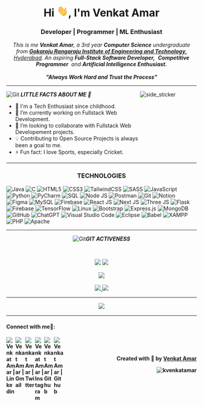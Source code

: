 <h1 align="center">Hi <img src="https://raw.githubusercontent.com/ABSphreak/ABSphreak/master/gifs/Hi.gif" width="30px" height="30px">, I'm Venkat Amar</h1>

<p align="center">
    <h3 align="center" color="green"> Developer | Programmer | ML Enthusiast </h3>
</p>

<!-- <img align="right" alt="GIF" src="github.gif" /> -->

<p align="center">
    <em>
        This is me <b>Venkat Amar</b>, a 3rd year <b>Computer Science</b> undergraduate from <a href="https://www.griet.ac.in/" color="white"> <b>Gokaraju Rangaraju Institute of Engineering and Technology</b>, Hyderabad</a>.
        An aspiring <b>Full-Stack Software Developer,</b>&nbsp; <b>Competitive Programmer</b>&nbsp; and <b>Artificial Intelligence Enthusiast.</b> 
        <br>
        <br>
        <b><i>"Always Work Hard and Trust the Process"</i></b>
    </em>
</p>

<hr>

<img align="right" width=150px height=150px alt="side_sticker" src="https://media.giphy.com/media/TEnXkcsHrP4YedChhA/giphy.gif" />

<p align="left">
 <img src="https://media.giphy.com/media/W5eoZHPpUx9sapR0eu/giphy.gif" width="30px" height="30px" alt="Git"/><i><b> LITTLE FACTS ABOUT ME 🧑 </b></i>
</p>

- 🧞 I'm a Tech Enthusiast since childhood.
- 🔭 I’m currently working on Fullstack Web Development.
- 👯 I’m looking to collaborate with Fullstack Web Developement projects.
- 💡 Contributing to Open Source Projects is always been a goal to me.
- ⚡ Fun fact: I love Sports, especially Cricket.


<hr>

<h3 align="center">TECHNOLOGIES</h3>

<!-- <img src="https://github.com/kvenkatamar/kvenkatamar/blob/main/skills.gif?raw=true" align="right" alt="GIF" width="100px" height="100px"> 
<h4>💻 Languages:</h4> -->

![Java](https://img.shields.io/badge/java-%23ED8B00.svg?style=for-the-badge&logo=java&logoColor=white)
![C](https://img.shields.io/badge/c-%2300599C.svg?style=for-the-badge&logo=c&logoColor=white)
![HTML5](https://img.shields.io/badge/html5-%23E34F26.svg?style=for-the-badge&logo=html5&logoColor=white)
![CSS3](https://img.shields.io/badge/css3-%231572B6.svg?style=for-the-badge&logo=css3&logoColor=white)
![TailwindCSS](https://img.shields.io/badge/tailwindcss-%2338B2AC.svg?style=for-the-badge&logo=tailwind-css&logoColor=white) 
![SASS](https://img.shields.io/badge/SASS-hotpink.svg?style=for-the-badge&logo=SASS&logoColor=white) 
![JavaScript](https://img.shields.io/badge/javascript-%23323330.svg?style=for-the-badge&logo=javascript&logoColor=%23F7DF1E)
![Python](https://img.shields.io/badge/python-3670A0?style=for-the-badge&logo=python&logoColor=ffdd54)
![PyCharm](https://img.shields.io/badge/PyCharm-%23000000.svg?style=for-the-badge&logo=pycharm&logoColor=white)
![SQL](https://img.shields.io/badge/SQL-%23E89E0C.svg?style=for-the-badge&logo=sql&logoColor=white)
![Node JS](https://img.shields.io/badge/node.js-6DA55F?style=for-the-badge&logo=node.js&logoColor=white)
![Postman](https://img.shields.io/badge/Postman-FF6C37?style=for-the-badge&logo=postman&logoColor=white)
![Git](https://img.shields.io/badge/git-%23F05033.svg?style=for-the-badge&logo=git&logoColor=white)
![Notion](https://img.shields.io/badge/Notion-%23000000.svg?style=for-the-badge&logo=notion&logoColor=white)
![Figma](https://img.shields.io/badge/figma-%23F24E1E.svg?style=for-the-badge&logo=figma&logoColor=white)
![MySQL](https://img.shields.io/badge/MySQL-%2300599C.svg?style=for-the-badge&logo=mysql&logoColor=white)
![Firebase](https://img.shields.io/badge/firebase-%23039BE5.svg?style=for-the-badge&logo=firebase)
![React JS](https://img.shields.io/badge/react-%2320232a.svg?style=for-the-badge&logo=react&logoColor=%2361DAFB)
![Next JS](https://img.shields.io/badge/Next-black?style=for-the-badge&logo=next.js&logoColor=white)
![Three JS](https://img.shields.io/badge/Next-black?style=for-the-badge&logo=next.js&logoColor=white)
![Flask](https://img.shields.io/badge/Flask-%23000000.svg?style=for-the-badge&logo=flask&logoColor=white)
![Firebase](https://img.shields.io/badge/Firebase-%23FFCA28.svg?style=for-the-badge&logo=firebase&logoColor=black)
![TensorFlow](https://img.shields.io/badge/TensorFlow-%23FF6F00.svg?style=for-the-badge&logo=tensorflow&logoColor=white)
![Linux](https://img.shields.io/badge/Linux-%23FCC624.svg?style=for-the-badge&logo=linux&logoColor=black)
![Bootstrap](https://img.shields.io/badge/Bootstrap-%23563D7C.svg?style=for-the-badge&logo=bootstrap&logoColor=white)
![Express.js](https://img.shields.io/badge/Express.js-%23000000.svg?style=for-the-badge&logo=express&logoColor=white)
![MongoDB](https://img.shields.io/badge/MongoDB-%2347A248.svg?style=for-the-badge&logo=mongodb&logoColor=white)
![GitHub](https://img.shields.io/badge/GitHub-%23181717.svg?style=for-the-badge&logo=github&logoColor=white)
![ChatGPT](https://img.shields.io/badge/ChatGPT-%23404d59.svg?style=for-the-badge)
![Visual Studio Code](https://img.shields.io/badge/Visual_Studio_Code-%23007ACC.svg?style=for-the-badge&logo=visual-studio-code&logoColor=white)
![Eclipse](https://img.shields.io/badge/Eclipse-%232C2255.svg?style=for-the-badge&logo=eclipse&logoColor=white)
![Babel](https://img.shields.io/badge/Babel-F9DC3e?style=for-the-badge&logo=babel&logoColor=black)
![XAMPP](https://img.shields.io/badge/XAMPP-%23FB7A24.svg?style=for-the-badge&logo=xampp&logoColor=white)
![PHP](https://img.shields.io/badge/PHP-%23777BB4.svg?style=for-the-badge&logo=php&logoColor=white)
![Apache](https://img.shields.io/badge/Apache-%23D22128.svg?style=for-the-badge&logo=apache&logoColor=white)


<!-- <h4>🛠️ Technologies:</h4> -->

<hr>

<p align="center">
 <img src="https://media.giphy.com/media/W5eoZHPpUx9sapR0eu/giphy.gif" width="30px" height="30px" alt="Git"/><i><b>GIT ACTIVENESS</b></i>
</p>

<br>

<p align="center">
     <img src="https://github-readme-stats.vercel.app/api/top-langs/?username=kvenkatamar&theme=algolia&layout=compact"/>
    <a href="https://leetcode.com/kvenkatamar">
    <img width="40%" src="https://leetcode.card.workers.dev/kvenkatamar?theme=dark&font=baloo&extension=null&border=2&border_radius=8">
    </a>
</p>

<p align="center">
  <a href="https://github.com/kvenkatamar">
    <img align="center" src="https://github-profile-summary-cards.vercel.app/api/cards/profile-details?username=kvenkatamar&theme=github_dark" /><br><br>
    <img src="https://github-readme-stats.vercel.app/api?username=kvenkatamar&show_icons=true&theme=github_dark&hide_border=true" />
    <img src="https://github-readme-streak-stats.herokuapp.com/?user=kvenkatamar&theme=github-dark-blue&hide_border=true" />
  </a>
</p>

<!-- TODO: Update Repos 
## 📕 Pinned Repositories
<div align="center">
<a href="https://github.com/king04aman/">
  <img align="center" src="https://github-readme-stats.vercel.app/api/pin/?username=kvenkatamar&repo=keylogger&show_icons=true&theme=tokyonight" />
</a> &nbsp;&nbsp;
<a href="https://github.com/king04aman/">
  <img align="center" src="https://github-readme-stats.vercel.app/api/pin/?username=kvenkatamar&repo=SDE-DSA-Preparation&show_icons=true&theme=tokyonight" />
</a><br/>
<a href="https://github.com/king04aman/">
  <img align="center" src="https://github-readme-stats.vercel.app/api/pin/?username=kvenkatamar&repo=phishing&show_icons=true&theme=tokyonight" />
</a>&nbsp;&nbsp;
<a href="https://github.com/king04aman/">
  <img align="center" src="https://github-readme-stats.vercel.app/api/pin/?username=kvenkatamar&repo=hacktoberfest2022&show_icons=true&theme=tokyonight" />
</a><br/>
</div> -->

<hr>

<p align="center">
    <a href="https://holopin.io/@kvenkatamar">
        <img src="https://holopin.io/api/user/board?user=kvenkatamar"/>
    </a>
</p>

<hr>
<!--
<h4>🏆 GITHUB TROPHIES:</h4>
<p align="center">
    <a href="https://github.com/kvenkatamar/">
      <img width=800 src="https://github-profile-trophy.vercel.app/?username=kvenkatamar&column=8&theme=onedark&no-frame=true&no-bg=true"/>
    </a>
</p>
<hr>
-->

<h4> Connect with me🤝: <h4>
</hr>

<a href="https://www.linkedin.com/in/kvenkatamar/">
   <img align="left" alt="Venkat Amar | Linkedin" width="24px" src="https://www.vectorlogo.zone/logos/linkedin/linkedin-icon.svg" />
</a>
<a href="mailto:kvenkatamar123@gmail.com">
    <img align="left" alt="Venkat Amar | Gmail" width="26px" src="https://www.vectorlogo.zone/logos/gmail/gmail-icon.svg" />
</a>
<a href="https://twitter.com/kvenkatamar">
    <img align="left" alt="Venkat Amar | Twitter" width="26px" src="https://www.vectorlogo.zone/logos/twitter/twitter-official.svg" />
</a>
<a href="https://www.instagram.com/iamvenkatamar/">
    <img align="left" alt="Venkat Amar | Instagram" width="24px" src="https://www.vectorlogo.zone/logos/instagram/instagram-icon.svg" />
</a>
<a href="https://www.facebook.com/profile.php?id=100003874786181">
    <img align="left" alt="Venkat Amar | Github" width="26px" src="https://www.vectorlogo.zone/logos/facebook/facebook-tile.svg" />
</a>
<a href="https://github.com/kvenkatamar">
    <img align="left" alt="Venkat Amar | Github" width="26px" src="https://www.vectorlogo.zone/logos/github/github-tile.svg" />
</a>

<br>
<br>

<p align="right" > Created with 🖤 by <a href="https://github.com/kvenkatamar">Venkat Amar</a></p>
<p align="right" > <img src="https://komarev.com/ghpvc/?username=kvenkatamar&label=Profile%20views&color=0e75b6&style=flat" alt="kvenkatamar" /> </p>
